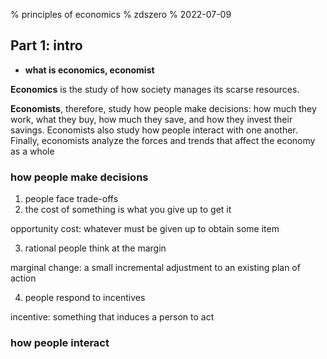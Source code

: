 % principles of economics
% zdszero
% 2022-07-09

## Part 1: intro

* __what is economics, economist__

__Economics__ is the study of how society manages its scarse resources.

__Economists__, therefore, study how people make decisions: how much they work, what they buy, how much they save, and how they invest their savings. Economists also study how people interact with one another. Finally, economists analyze the forces and trends that affect the economy as a whole

### how people make decisions

1. people face trade-offs
2. the cost of something is what you give up to get it

opportunity cost: whatever must be given up to obtain some item

3. rational people think at the margin

marginal change: a small incremental adjustment to an existing plan of action

4. people respond to incentives

incentive: something that induces a person to act

### how people interact
